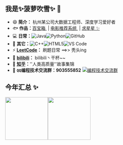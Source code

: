 ## 我是✨菠萝吹雪✨ 👋

- 😄 **简介：** 杭州某公司大数据工程师、深度学习爱好者
- 🐟 **作品：**<a href="https://github.com/Daytime-Don-t-Know-Dark-Night/parent" target="_blank">百宝箱 </a> | <a href="https://github.com/boluo1997/MovieRecommendSystem" target="_blank">电影推荐系统 </a> | <a href="https://github.com/Django-Outsourcing-platform/Outsourcing_platform" target="_blank">求星星 ✨</a>
- 💻 **日常：**![Java](https://img.shields.io/badge/-java-3f4441?style=plastic&logo=java)![Python](https://img.shields.io/badge/-Python-8fcfd1?style=plastic&logo=Python)![GitHub](https://img.shields.io/badge/-GitHub-181717?style=plastic&logo=github)
- 🌱 **其它：**![C++](https://img.shields.io/badge/-C++-00599C?style=plastic&logo=c)![HTML5](https://img.shields.io/badge/-HTML5-E34F26?style=plastic&logo=html5&logoColor=white)![VS Code](https://img.shields.io/badge/-VS%20Code-007ACC?style=plastic&logo=visual-studio-code)
- ⚡ **[LeetCode](https://leetcode-cn.com/u/qi-dai-36/)：** 刷题日常  ==>>  秃头ing
- 💬 **[bilibili](https://space.bilibili.com/128117328)：** bilibili丶干杯~~
- 🚀 **[知乎](https://www.zhihu.com/people/boluo29511)：**''人类高质量''故事集锦
- 👬 **``QQ``编程技术交流群：903555852** <a target="_blank" href="https://qm.qq.com/cgi-bin/qm/qr?k=dTDcMmFbaxqZkaGCiSgtI-IZrIvrBb4W&jump_from=webapi"><img border="0" src="http://pub.idqqimg.com/wpa/images/group.png" alt="编程技术交流群" title="编程技术交流群"></a>

## 今年汇总 ✨

<img align="" height="137px" src="https://github-readme-stats.vercel.app/api?username=boluo1997&hide_title=true&hide_border=true&show_icons=true&include_all_commits=true&line_height=21&bg_color=0,EC6C6C,FFD479,FFFC79,73FA79&theme=graywhite&locale=cn" /><img align="" height="137px" src="https://github-readme-stats.vercel.app/api/top-langs/?username=boluo1997&hide_title=true&hide_border=true&layout=compact&bg_color=0,73FA79,73FDFF,D783FF&theme=graywhite&locale=cn" />

